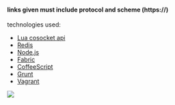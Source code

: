#### links given must include protocol and scheme (https://)

technologies used:

- [Lua cosocket api](https://github.com/openresty/lua-nginx-module)
- [Redis](http://redis.io/)
- [Node.js](https://nodejs.org/)
- [Fabric](http://www.fabfile.org/)
- [CoffeeScript](http://coffeescript.org/)
- [Grunt](http://gruntjs.com/)
- [Vagrant](https://www.vagrantup.com/)

![](http://i.imgur.com/1XG2zIm.jpg)
